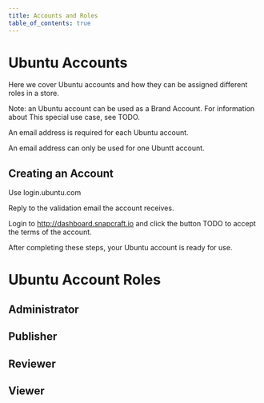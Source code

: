 ```yaml
---
title: Accounts and Roles
table_of_contents: true 
---
```


# Ubuntu Accounts

Here we cover Ubuntu accounts and how they can be  assigned different roles in a store. 

Note: an Ubuntu account can be used as a Brand Account. For information about This special use case, see TODO.

An email address is required for each Ubuntu account. 

An email address can only be used for one Ubuntt account. 

## Creating an Account

Use login.ubuntu.com

Reply to the validation email the account receives.

Login to http://dashboard.snapcraft.io and click the button TODO to accept the terms of the account. 

After completing these steps, your Ubuntu account is ready for use.

# Ubuntu Account Roles

## Administrator

## Publisher

## Reviewer

## Viewer


